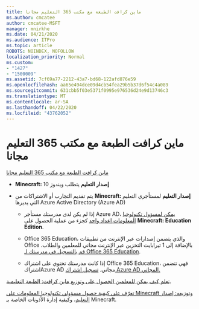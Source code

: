 ```yaml
---
title: ماين كرافت الطبعة مع مكتب 365 التعليم مجانا
ms.author: cmcatee
author: cmcatee-MSFT
manager: mnirkhe
ms.date: 04/21/2020
ms.audience: ITPro
ms.topic: article
ROBOTS: NOINDEX, NOFOLLOW
localization_priority: Normal
ms.custom:
- "1427"
- "1500009"
ms.assetid: 7cf69a77-2212-43a7-bd68-122afd876e59
ms.openlocfilehash: aa65e494dce09d4cb54fea29b5b37d6f54c4a089
ms.sourcegitcommit: 631cbb5f03e5371f0995e976536d24e9d13746c3
ms.translationtype: MT
ms.contentlocale: ar-SA
ms.lasthandoff: 04/22/2020
ms.locfileid: "43762052"
---
```

# <a name="minecraft-edition-with-office-365-education-for-free"></a>ماين كرافت الطبعة مع مكتب 365 التعليم مجانا

[ماين كرافت الطبعة مع مكتب 365 التعليم مجانا](https://docs.microsoft.com/education/windows/get-minecraft-for-education)
  
- **Minecraft: إصدار التعليم** يتطلب ويندوز 10

- يتم تقديم التجارب أو الاشتراكات من **Minecraft: إصدار التعليم** لمستأجري التعليم التي يديرها Azure Active Directory (Azure AD)

  - إذا لم يكن لدى مدرستك مستأجر Azure AD، [يمكن لمسؤول تكنولوجيا المعلومات إعداد واحد](https://docs.microsoft.com/education/windows/school-get-minecraft) كجزء من عملية الحصول على **Minecraft: Education Edition**.

  - Office 365 Education، والذي يتضمن إصدارات عبر الإنترنت من تطبيقات Office بالإضافة إلى 1 تيرابايت التخزين عبر الإنترنت مجاني للمعلمين والطلاب. [قم بالتسجيل في مدرستك لـ Office 365 Education](https://products.office.com/academic/office-365-education-plan).

  - إذا كانت مدرستك تحتوي على اشتراك Office 365 Education، فهي تتضمن اشتراكAzure AD مجاني. [تسجيل اشتراك Azure AD المجاني.](https://msdn.microsoft.com/library/windows/hardware/mt703369%28v=vs.85%29.aspx)

[تعلم كيف يمكن للمعلمين الحصول على وتوزيع ماين كرافت: الطبعة التعليمية](https://docs.microsoft.com/education/windows/teacher-get-minecraft).
  
[تعرّف على كيفية حصول مسؤولي تكنولوجيا المعلومات على Minecraft وتوزيعه: إصدار التعليم](https://docs.microsoft.com/education/windows/school-get-minecraft)، وكيفية إدارة الأذونات الخاصة بـ Minecraft.